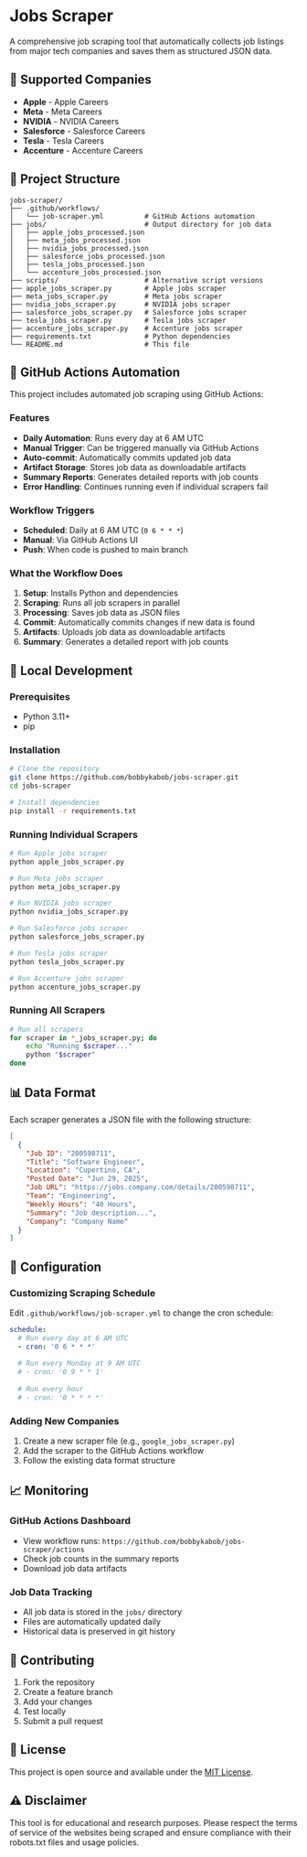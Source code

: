 # Jobs Scraper

A comprehensive job scraping tool that automatically collects job listings from major tech companies and saves them as structured JSON data.

## 🏢 Supported Companies

- **Apple** - Apple Careers
- **Meta** - Meta Careers  
- **NVIDIA** - NVIDIA Careers
- **Salesforce** - Salesforce Careers
- **Tesla** - Tesla Careers
- **Accenture** - Accenture Careers

## 📁 Project Structure

```
jobs-scraper/
├── .github/workflows/
│   └── job-scraper.yml          # GitHub Actions automation
├── jobs/                        # Output directory for job data
│   ├── apple_jobs_processed.json
│   ├── meta_jobs_processed.json
│   ├── nvidia_jobs_processed.json
│   ├── salesforce_jobs_processed.json
│   ├── tesla_jobs_processed.json
│   └── accenture_jobs_processed.json
├── scripts/                     # Alternative script versions
├── apple_jobs_scraper.py        # Apple jobs scraper
├── meta_jobs_scraper.py         # Meta jobs scraper
├── nvidia_jobs_scraper.py       # NVIDIA jobs scraper
├── salesforce_jobs_scraper.py   # Salesforce jobs scraper
├── tesla_jobs_scraper.py        # Tesla jobs scraper
├── accenture_jobs_scraper.py    # Accenture jobs scraper
├── requirements.txt             # Python dependencies
└── README.md                    # This file
```

## 🤖 GitHub Actions Automation

This project includes automated job scraping using GitHub Actions:

### Features
- **Daily Automation**: Runs every day at 6 AM UTC
- **Manual Trigger**: Can be triggered manually via GitHub Actions
- **Auto-commit**: Automatically commits updated job data
- **Artifact Storage**: Stores job data as downloadable artifacts
- **Summary Reports**: Generates detailed reports with job counts
- **Error Handling**: Continues running even if individual scrapers fail

### Workflow Triggers
- **Scheduled**: Daily at 6 AM UTC (`0 6 * * *`)
- **Manual**: Via GitHub Actions UI
- **Push**: When code is pushed to main branch

### What the Workflow Does
1. **Setup**: Installs Python and dependencies
2. **Scraping**: Runs all job scrapers in parallel
3. **Processing**: Saves job data as JSON files
4. **Commit**: Automatically commits changes if new data is found
5. **Artifacts**: Uploads job data as downloadable artifacts
6. **Summary**: Generates a detailed report with job counts

## 🚀 Local Development

### Prerequisites
- Python 3.11+
- pip

### Installation
```bash
# Clone the repository
git clone https://github.com/bobbykabob/jobs-scraper.git
cd jobs-scraper

# Install dependencies
pip install -r requirements.txt
```

### Running Individual Scrapers
```bash
# Run Apple jobs scraper
python apple_jobs_scraper.py

# Run Meta jobs scraper
python meta_jobs_scraper.py

# Run NVIDIA jobs scraper
python nvidia_jobs_scraper.py

# Run Salesforce jobs scraper
python salesforce_jobs_scraper.py

# Run Tesla jobs scraper
python tesla_jobs_scraper.py

# Run Accenture jobs scraper
python accenture_jobs_scraper.py
```

### Running All Scrapers
```bash
# Run all scrapers
for scraper in *_jobs_scraper.py; do
    echo "Running $scraper..."
    python "$scraper"
done
```

## 📊 Data Format

Each scraper generates a JSON file with the following structure:

```json
[
  {
    "Job ID": "200598711",
    "Title": "Software Engineer",
    "Location": "Cupertino, CA",
    "Posted Date": "Jun 29, 2025",
    "Job URL": "https://jobs.company.com/details/200598711",
    "Team": "Engineering",
    "Weekly Hours": "40 Hours",
    "Summary": "Job description...",
    "Company": "Company Name"
  }
]
```

## 🔧 Configuration

### Customizing Scraping Schedule
Edit `.github/workflows/job-scraper.yml` to change the cron schedule:

```yaml
schedule:
  # Run every day at 6 AM UTC
  - cron: '0 6 * * *'
  
  # Run every Monday at 9 AM UTC
  # - cron: '0 9 * * 1'
  
  # Run every hour
  # - cron: '0 * * * *'
```

### Adding New Companies
1. Create a new scraper file (e.g., `google_jobs_scraper.py`)
2. Add the scraper to the GitHub Actions workflow
3. Follow the existing data format structure

## 📈 Monitoring

### GitHub Actions Dashboard
- View workflow runs: `https://github.com/bobbykabob/jobs-scraper/actions`
- Check job counts in the summary reports
- Download job data artifacts

### Job Data Tracking
- All job data is stored in the `jobs/` directory
- Files are automatically updated daily
- Historical data is preserved in git history

## 🤝 Contributing

1. Fork the repository
2. Create a feature branch
3. Add your changes
4. Test locally
5. Submit a pull request

## 📝 License

This project is open source and available under the [MIT License](LICENSE).

## ⚠️ Disclaimer

This tool is for educational and research purposes. Please respect the terms of service of the websites being scraped and ensure compliance with their robots.txt files and usage policies. 
